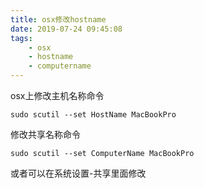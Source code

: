 ```yaml
---
title: osx修改hostname
date: 2019-07-24 09:45:08
tags:
    - osx
    - hostname
    - computername
---
```


osx上修改主机名称命令
```
sudo scutil --set HostName MacBookPro  
```

修改共享名称命令
```
sudo scutil --set ComputerName MacBookPro
```
或者可以在系统设置-共享里面修改